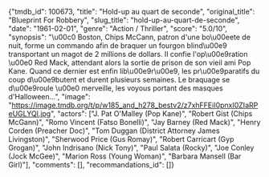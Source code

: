 {"tmdb_id": 100673, "title": "Hold-up au quart de seconde", "original_title": "Blueprint For Robbery", "slug_title": "hold-up-au-quart-de-seconde", "date": "1961-02-01", "genre": "Action / Thriller", "score": "5.0/10", "synopsis": "\u00c0 Boston, Chips McCann, patron d'une bo\u00eete de nuit, forme un commando afin de braquer un fourgon blind\u00e9 transportant un magot de 2 millions de dollars. Il confie l'op\u00e9ration \u00e0 Red Mack, attendant alors la sortie de prison de son vieil ami Pop Kane. Quand ce dernier est enfin lib\u00e9r\u00e9, les pr\u00e9paratifs du coup d\u00e9butent et durent plusieurs semaines. Le braquage se d\u00e9roule \u00e0 merveille, les voyous portant des masques d'Halloween...", "image": "https://image.tmdb.org/t/p/w185_and_h278_bestv2/z7xhFFEiI0pnxI0ZIaRPeUGLYQl.jpg", "actors": ["J. Pat O'Malley (Pop Kane)", "Robert Gist (Chips McGann)", "Romo Vincent (Fatso Bonelli)", "Jay Barney (Red Mack)", "Henry Corden (Preacher Doc)", "Tom Duggan (District Attorney James Livingston)", "Sherwood Price (Gus Romay)", "Robert Carricart (Gyp Grogan)", "John Indrisano (Nick Tony)", "Paul Salata (Rocky)", "Joe Conley (Jock McGee)", "Marion Ross (Young Woman)", "Barbara Mansell (Bar Girl)"], "comments": [], "recommandations_id": []}